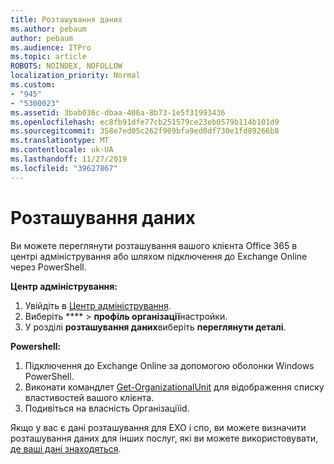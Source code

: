 ```yaml
---
title: Розташування даних
ms.author: pebaum
author: pebaum
ms.audience: ITPro
ms.topic: article
ROBOTS: NOINDEX, NOFOLLOW
localization_priority: Normal
ms.custom:
- "945"
- "5300023"
ms.assetid: 3bab036c-dbaa-406a-8b73-1e5f31993436
ms.openlocfilehash: ec8fb91dfe77cb251579ce23eb0579b114b101d9
ms.sourcegitcommit: 358e7ed05c262f909bfa9ed0df730e1fd89266b8
ms.translationtype: MT
ms.contentlocale: uk-UA
ms.lasthandoff: 11/27/2019
ms.locfileid: "39627867"
---
```

# <a name="data-location"></a>Розташування даних

Ви можете переглянути розташування вашого клієнта Office 365 в центрі адміністрування або шляхом підключення до Exchange Online через PowerShell.


**Центр адміністрування:**
1. Увійдіть в [Центр адміністрування](https://admin.microsoft.com/Adminportal/Home).
2. Виберіть **** > **профіль організації**настройки.
3. У розділі **розташування даних**виберіть **переглянути деталі**.


**Powershell:**
1. Підключення до Exchange Online за допомогою оболонки Windows PowerShell.
2. Виконати командлет [Get-OrganizationalUnit](https://docs.microsoft.com/powershell/module/exchange/active-directory/get-organizationalunit) для відображення списку властивостей вашого клієнта. 
3. Подивіться на власність Організаціїid.

Якщо у вас є дані розташування для EXO і спо, ви можете визначити розташування даних для інших послуг, які ви можете використовувати, [де ваші дані знаходяться](https://products.office.com/where-is-your-data-located).